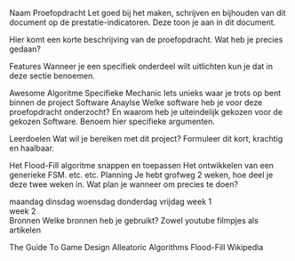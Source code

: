 Naam Proefopdracht
Let goed bij het maken, schrijven en bijhouden van dit document op de prestatie-indicatoren. Deze toon je aan in dit document.

Hier komt een korte beschrijving van de proefopdracht. Wat heb je precies gedaan?

Features
Wanneer je een specifiek onderdeel wilt uitlichten kun je dat in deze sectie benoemen.

Awesome Algoritme
Specifieke Mechanic
Iets unieks waar je trots op bent binnen de project
Software Anaylse
Welke software heb je voor deze proefopdracht onderzocht? En waarom heb je uiteindelijk gekozen voor de gekozen Software. Benoem hier specifieke argumenten.

Leerdoelen
Wat wil je bereiken met dit project? Formuleer dit kort, krachtig en haalbaar.

Het Flood-Fill algoritme snappen en toepassen
Het ontwikkelen van een generieke FSM.
etc. etc.
Planning
Je hebt grofweg 2 weken, hoe deel je deze twee weken in. Wat plan je wanneer om precies te doen?

maandag	dinsdag	woensdag	donderdag	vrijdag
week 1					
week 2					
Bronnen
Welke bronnen heb je gebruikt? Zowel youtube filmpjes als artikelen

The Guide To Game Design
Alleatoric Algorithms
Flood-Fill Wikipedia
